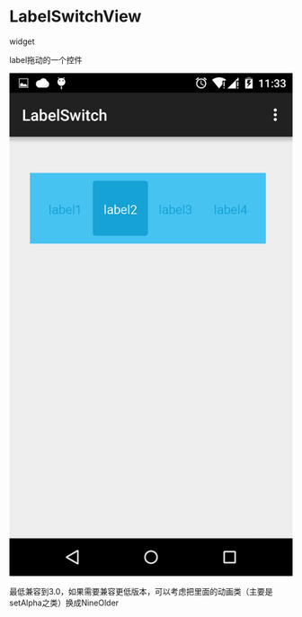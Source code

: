# LabelSwitchView
widget

label拖动的一个控件

 ![image](https://github.com/zyl0501/LabelSwitchView/blob/master/pic/pic1.png)

最低兼容到3.0，如果需要兼容更低版本，可以考虑把里面的动画类（主要是setAlpha之类）换成NineOlder

